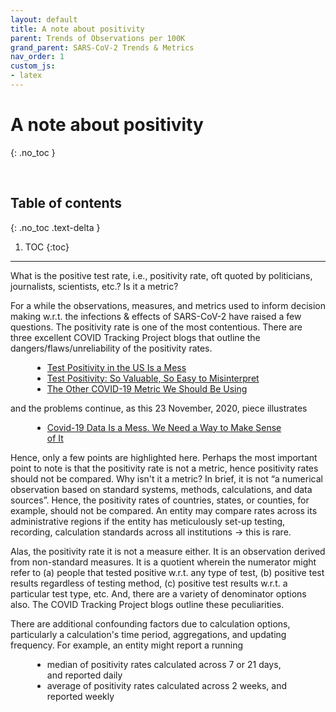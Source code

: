 ```yaml
---
layout: default
title: A note about positivity
parent: Trends of Observations per 100K
grand_parent: SARS-CoV-2 Trends & Metrics
nav_order: 1
custom_js:
- latex
---
```


# A note about positivity
{: .no_toc }

<br>

## Table of contents
{: .no_toc .text-delta }

1. TOC
{:toc}

---


<p>What is the positive test rate, i.e., positivity rate, oft quoted by politicians, journalists, scientists, etc.?  Is it a metric?</p>

<p>For a while the observations, measures, and metrics used to inform decision making w.r.t. the infections & effects of SARS-CoV-2 have raised a few questions.   The positivity rate is one of the most contentious.  There are three excellent COVID Tracking Project blogs that outline the dangers/flaws/unreliability of the positivity rates.</p>

<div style="margin-left: 35px;margin-right: 55px">
  <ul>
    <li><a href="https://covidtracking.com/blog/test-positivity-in-the-us-is-a-mess" target="\\\_blank">Test Positivity in the US Is a Mess</a></li>
    <li><a href="https://covidtracking.com/blog/test-positivity" target="\\\_blank">Test Positivity: So Valuable, So Easy to Misinterpret</a></li>
    <li><a href="https://covidtracking.com/blog/the-other-covid-19-metric" target="\\\_blank">The Other COVID-19 Metric We Should Be Using</a></li>
  </ul>
</div>

and the problems continue, as this 23 November, 2020, piece illustrates

<div style="margin-left: 35px;margin-right: 55px">
  <ul>
    <li><a href="https://www.nytimes.com/2020/11/23/opinion/coronavirus-testing.html?action=click&module=Opinion&pgtype=Homepage">Covid-19 Data Is a Mess. We Need a Way to Make Sense of It</a></li>
  </ul>
</div>

<p>Hence, only a few points are highlighted here.  Perhaps the most important point to note is that the positivity rate is not a metric, hence positivity rates should not be compared.  Why isn't it a metric?  In brief, it is not “a numerical observation based on standard systems, methods, calculations, and data sources”.  Hence, the positivity rates of countries, states, or counties, for example, should not be compared.  An entity may compare rates across its administrative regions if the entity has meticulously set-up testing, recording, calculation standards across all institutions → this is rare.</p>

<p>Alas, the positivity rate it is not a measure either.  It is an observation derived from non-standard measures.   It is a quotient wherein the numerator might refer to (a) people that tested positive w.r.t. any type of test, (b) positive test results regardless of testing method, (c) positive test results w.r.t. a particular test type, etc.  And, there are a variety of denominator options also.  The COVID Tracking Project blogs outline these peculiarities.</p>

<p>There are additional confounding factors due to calculation options, particularly a calculation's time period, aggregations, and updating frequency.  For example, an entity might report a running</p>

<div style="margin-left: 35px;margin-right: 55px">
  <ul>
    <li>median of positivity rates calculated across 7 or 21 days, and reported daily</li>
    <li>average of positivity rates calculated across 2 weeks, and reported weekly</li>
  </ul>
</div>

<br>
<br>
<br>
<br>
